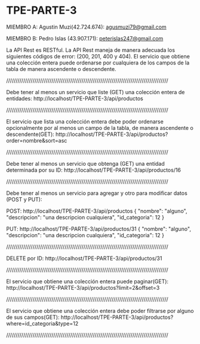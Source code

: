 # TPE-PARTE-3

MIEMBRO A: Agustin Muzi(42.724.674): agusmuzi79@gmail.com

MIEMBRO B: Pedro Islas (43.907.171): peterislas247@gmail.com

La API Rest es RESTful.
La API Rest maneja de manera adecuada los siguientes códigos de error: (200, 201, 400 y 404).
El servicio que obtiene una colección entera puede ordenarse por cualquiera de los campos de la tabla de manera ascendente o descendente.


//////////////////////////////////////////////////////////////////////////////////////


Debe tener al menos un servicio que liste (GET) una colección entera de entidades:
http://localhost/TPE-PARTE-3/api/productos


//////////////////////////////////////////////////////////////////////////////////////


El servicio que lista una colección entera debe poder ordenarse opcionalmente
por al menos un campo de la tabla, de manera ascendente o descendente(GET):
http://localhost/TPE-PARTE-3/api/productos?order=nombre&sort=asc


//////////////////////////////////////////////////////////////////////////////////////


Debe tener al menos un servicio que obtenga (GET) una entidad determinada por su ID:
http://localhost/TPE-PARTE-3/api/productos/16


//////////////////////////////////////////////////////////////////////////////////////


Debe tener al menos un servicio para agregar y otro para modificar datos (POST y PUT):

POST: http://localhost/TPE-PARTE-3/api/productos
{
    "nombre": "alguno",
    "descripcion": "una descripcion cualquiera",
    "id_categoria": 12
}

PUT: http://localhost/TPE-PARTE-3/api/productos/31
{
    "nombre": "alguno",
    "descripcion": "una descripcion cualquiera",
    "id_categoria": 12
}


//////////////////////////////////////////////////////////////////////////////////////


DELETE por ID:
http://localhost/TPE-PARTE-3/api/productos/31


//////////////////////////////////////////////////////////////////////////////////////


El servicio que obtiene una colección entera puede paginar(GET):
http://localhost/TPE-PARTE-3/api/productos?limit=2&offset=3


//////////////////////////////////////////////////////////////////////////////////////


El servicio que obtiene una colección entera debe poder filtrarse por alguno de sus campos(GET):
http://localhost/TPE-PARTE-3/api/productos?where=id_categoria&type=12


//////////////////////////////////////////////////////////////////////////////////////